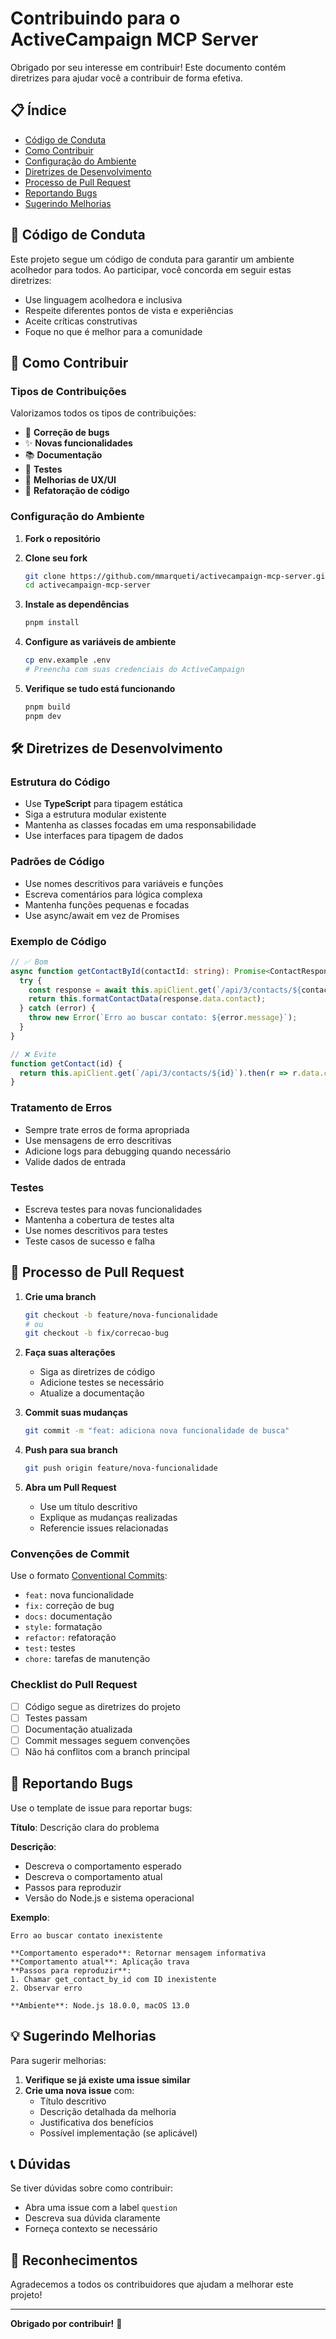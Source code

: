 # Contribuindo para o ActiveCampaign MCP Server

Obrigado por seu interesse em contribuir! Este documento contém diretrizes para ajudar você a contribuir de forma efetiva.

## 📋 Índice
- [Código de Conduta](#código-de-conduta)
- [Como Contribuir](#como-contribuir)
- [Configuração do Ambiente](#configuração-do-ambiente)
- [Diretrizes de Desenvolvimento](#diretrizes-de-desenvolvimento)
- [Processo de Pull Request](#processo-de-pull-request)
- [Reportando Bugs](#reportando-bugs)
- [Sugerindo Melhorias](#sugerindo-melhorias)

## 🤝 Código de Conduta

Este projeto segue um código de conduta para garantir um ambiente acolhedor para todos. Ao participar, você concorda em seguir estas diretrizes:

- Use linguagem acolhedora e inclusiva
- Respeite diferentes pontos de vista e experiências
- Aceite críticas construtivas
- Foque no que é melhor para a comunidade

## 🚀 Como Contribuir

### Tipos de Contribuições

Valorizamos todos os tipos de contribuições:

- 🐛 **Correção de bugs**
- ✨ **Novas funcionalidades**
- 📚 **Documentação**
- 🧪 **Testes**
- 🎨 **Melhorias de UX/UI**
- 🔧 **Refatoração de código**

### Configuração do Ambiente

1. **Fork o repositório**
2. **Clone seu fork**
   ```bash
   git clone https://github.com/mmarqueti/activecampaign-mcp-server.git
   cd activecampaign-mcp-server
   ```

3. **Instale as dependências**
   ```bash
   pnpm install
   ```

4. **Configure as variáveis de ambiente**
   ```bash
   cp env.example .env
   # Preencha com suas credenciais do ActiveCampaign
   ```

5. **Verifique se tudo está funcionando**
   ```bash
   pnpm build
   pnpm dev
   ```

## 🛠️ Diretrizes de Desenvolvimento

### Estrutura do Código

- Use **TypeScript** para tipagem estática
- Siga a estrutura modular existente
- Mantenha as classes focadas em uma responsabilidade
- Use interfaces para tipagem de dados

### Padrões de Código

- Use nomes descritivos para variáveis e funções
- Escreva comentários para lógica complexa
- Mantenha funções pequenas e focadas
- Use async/await em vez de Promises

### Exemplo de Código
```typescript
// ✅ Bom
async function getContactById(contactId: string): Promise<ContactResponse> {
  try {
    const response = await this.apiClient.get(`/api/3/contacts/${contactId}`);
    return this.formatContactData(response.data.contact);
  } catch (error) {
    throw new Error(`Erro ao buscar contato: ${error.message}`);
  }
}

// ❌ Evite
function getContact(id) {
  return this.apiClient.get(`/api/3/contacts/${id}`).then(r => r.data.contact);
}
```

### Tratamento de Erros

- Sempre trate erros de forma apropriada
- Use mensagens de erro descritivas
- Adicione logs para debugging quando necessário
- Valide dados de entrada

### Testes

- Escreva testes para novas funcionalidades
- Mantenha a cobertura de testes alta
- Use nomes descritivos para testes
- Teste casos de sucesso e falha

## 📝 Processo de Pull Request

1. **Crie uma branch**
   ```bash
   git checkout -b feature/nova-funcionalidade
   # ou
   git checkout -b fix/correcao-bug
   ```

2. **Faça suas alterações**
   - Siga as diretrizes de código
   - Adicione testes se necessário
   - Atualize a documentação

3. **Commit suas mudanças**
   ```bash
   git commit -m "feat: adiciona nova funcionalidade de busca"
   ```

4. **Push para sua branch**
   ```bash
   git push origin feature/nova-funcionalidade
   ```

5. **Abra um Pull Request**
   - Use um título descritivo
   - Explique as mudanças realizadas
   - Referencie issues relacionadas

### Convenções de Commit

Use o formato [Conventional Commits](https://conventionalcommits.org/):

- `feat:` nova funcionalidade
- `fix:` correção de bug
- `docs:` documentação
- `style:` formatação
- `refactor:` refatoração
- `test:` testes
- `chore:` tarefas de manutenção

### Checklist do Pull Request

- [ ] Código segue as diretrizes do projeto
- [ ] Testes passam
- [ ] Documentação atualizada
- [ ] Commit messages seguem convenções
- [ ] Não há conflitos com a branch principal

## 🐛 Reportando Bugs

Use o template de issue para reportar bugs:

**Título**: Descrição clara do problema

**Descrição**:
- Descreva o comportamento esperado
- Descreva o comportamento atual
- Passos para reproduzir
- Versão do Node.js e sistema operacional

**Exemplo**:
```
Erro ao buscar contato inexistente

**Comportamento esperado**: Retornar mensagem informativa
**Comportamento atual**: Aplicação trava
**Passos para reproduzir**: 
1. Chamar get_contact_by_id com ID inexistente
2. Observar erro

**Ambiente**: Node.js 18.0.0, macOS 13.0
```

## 💡 Sugerindo Melhorias

Para sugerir melhorias:

1. **Verifique se já existe uma issue similar**
2. **Crie uma nova issue** com:
   - Título descritivo
   - Descrição detalhada da melhoria
   - Justificativa dos benefícios
   - Possível implementação (se aplicável)

## 📞 Dúvidas

Se tiver dúvidas sobre como contribuir:

- Abra uma issue com a label `question`
- Descreva sua dúvida claramente
- Forneça contexto se necessário

## 🙏 Reconhecimentos

Agradecemos a todos os contribuidores que ajudam a melhorar este projeto!

---

**Obrigado por contribuir!** 🚀 
